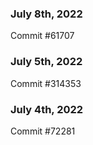 ### July 8th, 2022

Commit #61707

### July 5th, 2022

Commit #314353


### July 4th, 2022

Commit #72281
